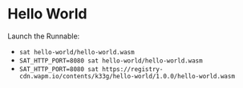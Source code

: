 # Hello World

Launch the Runnable: 
- `sat hello-world/hello-world.wasm`
- `SAT_HTTP_PORT=8080 sat hello-world/hello-world.wasm`
- `SAT_HTTP_PORT=8080 sat https://registry-cdn.wapm.io/contents/k33g/hello-world/1.0.0/hello-world.wasm`